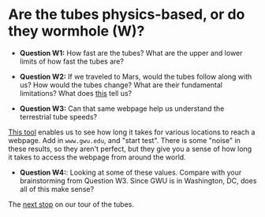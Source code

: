 # Are the tubes physics-based, or do they wormhole (W)?

- **Question W1:** How fast are the tubes?
	What are the upper and lower limits of how fast the tubes are?

- **Question W2:** If we traveled to Mars, would the tubes follow along with us?
	How would the tubes change?
	What are their fundamental limitations?
	What does [this](https://www.wolframalpha.com/input/?i=distance+travel+time+to+mars+from+earth) tell us?

- **Question W3:** Can that same webpage help us understand the terrestrial tube speeds?

[This tool](https://www.uptrends.com/tools/cdn-performance-check) enables us to see how long it takes for various locations to reach a webpage.
Add in `www.gwu.edu`, and "start test".
There is some "noise" in these results, so they aren't perfect, but they give you a sense of how long it takes to access the webpage from around the world.

- **Question W4:**: Looking at some of these values.
	Compare with your brainstorming from Question W3.
	Since GWU is in Washington, DC, does all of this make sense?

The [next stop](./c.md) on our tour of the tubes.
